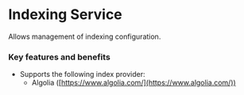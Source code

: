 # Indexing Service

Allows management of indexing configuration.

### Key features and benefits
* Supports the following index provider:  
  * Algolia ([https://www.algolia.com/](https://www.algolia.com/))  

